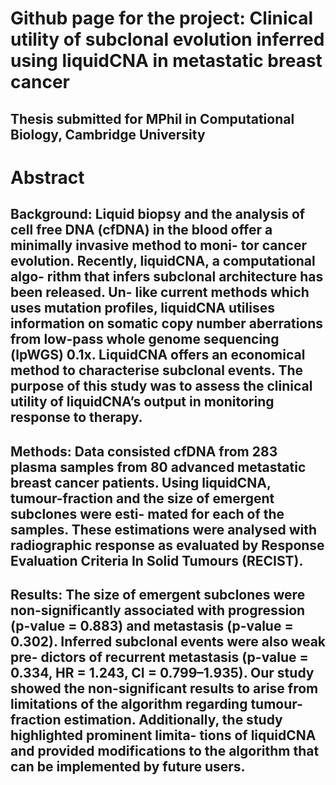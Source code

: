 # Github page for the project: Clinical utility of subclonal evolution inferred using liquidCNA in metastatic breast cancer
## Thesis submitted for MPhil in Computational Biology, Cambridge University

# Abstract
## Background: Liquid biopsy and the analysis of cell free DNA (cfDNA) in the blood offer a minimally invasive method to moni- tor cancer evolution. Recently, liquidCNA, a computational algo- rithm that infers subclonal architecture has been released. Un- like current methods which uses mutation profiles, liquidCNA utilises information on somatic copy number aberrations from low-pass whole genome sequencing (lpWGS) 0.1x. LiquidCNA offers an economical method to characterise subclonal events. The purpose of this study was to assess the clinical utility of liquidCNA’s output in monitoring response to therapy.
## Methods: Data consisted cfDNA from 283 plasma samples from 80 advanced metastatic breast cancer patients. Using liquidCNA, tumour-fraction and the size of emergent subclones were esti- mated for each of the samples. These estimations were analysed with radiographic response as evaluated by Response Evaluation Criteria In Solid Tumours (RECIST).
## Results: The size of emergent subclones were non-significantly associated with progression (p-value = 0.883) and metastasis (p-value = 0.302). Inferred subclonal events were also weak pre- dictors of recurrent metastasis (p-value = 0.334, HR = 1.243, CI = 0.799–1.935). Our study showed the non-significant results to arise from limitations of the algorithm regarding tumour-fraction estimation. Additionally, the study highlighted prominent limita- tions of liquidCNA and provided modifications to the algorithm that can be implemented by future users.
